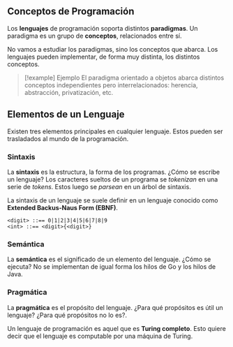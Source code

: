 ## Conceptos de Programación

Los **lenguajes** de programación soporta distintos **paradigmas**. Un paradigma es un grupo de **conceptos**, relacionados entre sí.

No vamos a estudiar los paradigmas, sino los conceptos que abarca. Los lenguajes pueden implementar, de forma muy distinta, los distintos conceptos.

> [!example] Ejemplo
> El paradigma orientado a objetos abarca distintos conceptos independientes pero interrelacionados: herencia, abstracción, privatización, etc.

## Elementos de un Lenguaje

Existen tres elementos principales en cualquier lenguaje. Estos pueden ser trasladados al mundo de la programación.

### Sintaxis

La **sintaxis** es la estructura, la forma de los programas. ¿Cómo se escribe un lenguaje? Los caracteres sueltos de un programa se *tokenizan* en una serie de *tokens*. Estos luego se *parsean* en un árbol de sintaxis.

La sintaxis de un lenguaje se suele definir en un lenguaje conocido como **Extended Backus-Naus Form (EBNF)**.

```EBNF
<digit> ::== 0|1|2|3|4|5|6|7|8|9
<int> ::== <digit>{<digit>}
```

### Semántica

La **semántica** es el significado de un elemento del lenguaje. ¿Cómo se ejecuta? No se implementan de igual forma los hilos de Go y los hilos de Java.

### Pragmática

La **pragmática** es el propósito del lenguaje. ¿Para qué propósitos es útil un lenguaje? ¿Para qué propósitos no lo es?.

Un lenguaje de programación es aquel que es **Turing completo**. Esto quiere decir que el lenguaje es computable por una máquina de Turing.
